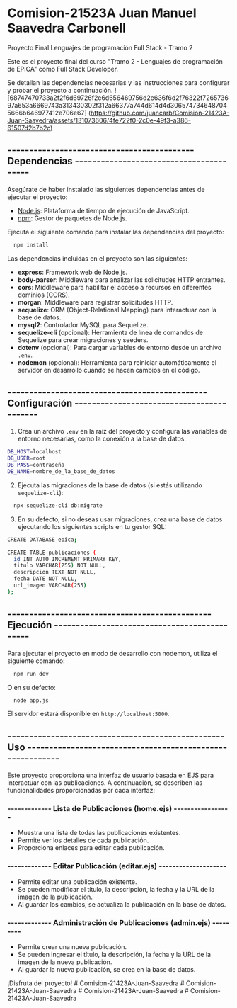 # Comision-21523A Juan Manuel Saavedra Carbonell
Proyecto Final Lenguajes de programación Full Stack - Tramo 2

Este es el proyecto final del curso "Tramo 2 - Lenguajes de programación de EPICA" como Full Stack Developer.

Se detallan las dependencias necesarias y las instrucciones para configurar y probar el proyecto a continuación.
![68747470733a2f2f6d69726f2e6d656469756d2e636f6d2f76322f726573697a653a6669743a313430302f312a66377a744d614d4d3065747346487045666b646977412e706e67] (https://github.com/juancarb/Comision-21423A-Juan-Saavedra/assets/131073606/4fe722f0-2c0e-49f3-a386-61507d2b7b2c)


## ------------------------------------------- Dependencias ---------------------------------------- 

Asegúrate de haber instalado las siguientes dependencias antes de ejecutar el proyecto:

- [Node.js](https://nodejs.org/): Plataforma de tiempo de ejecución de JavaScript.
- [npm](https://www.npmjs.com/): Gestor de paquetes de Node.js.

Ejecuta el siguiente comando para instalar las dependencias del proyecto:

```bash
  npm install
```

Las dependencias incluidas en el proyecto son las siguientes:

- **express**: Framework web de Node.js.
- **body-parser**: Middleware para analizar las solicitudes HTTP entrantes.
- **cors**: Middleware para habilitar el acceso a recursos en diferentes dominios (CORS).
- **morgan**: Middleware para registrar solicitudes HTTP.
- **sequelize**: ORM (Object-Relational Mapping) para interactuar con la base de datos.
- **mysql2**: Controlador MySQL para Sequelize.
- **sequelize-cli** (opcional): Herramienta de línea de comandos de Sequelize para crear migraciones y seeders.
- **dotenv** (opcional): Para cargar variables de entorno desde un archivo `.env`.
- **nodemon** (opcional): Herramienta para reiniciar automáticamente el servidor en desarrollo cuando se hacen cambios en el código.

## ---------------------------------------------- Configuración ------------------------------------------

1. Crea un archivo `.env` en la raíz del proyecto y configura las variables de entorno necesarias, como la conexión a la base de datos.

```bash
DB_HOST=localhost
DB_USER=root
DB_PASS=contraseña
DB_NAME=nombre_de_la_base_de_datos
```

2. Ejecuta las migraciones de la base de datos (si estás utilizando `sequelize-cli`):

```bash
  npx sequelize-cli db:migrate
```

3. En su defecto, si no deseas usar migraciones, crea una base de datos ejecutando los siguientes scripts en tu gestor SQL:

```bash
CREATE DATABASE epica;

CREATE TABLE publicaciones (
  id INT AUTO_INCREMENT PRIMARY KEY,
  titulo VARCHAR(255) NOT NULL,
  descripcion TEXT NOT NULL,
  fecha DATE NOT NULL,
  url_imagen VARCHAR(255)
);
```

## ----------------------------------------------- Ejecución ---------------------------------------------

Para ejecutar el proyecto en modo de desarrollo con nodemon, utiliza el siguiente comando:

```bash
  npm run dev
```

O en su defecto:

```bash
  node app.js
```

El servidor estará disponible en `http://localhost:5000`.

## -------------------------------------------------- Uso ----------------------------------------------------------

Este proyecto proporciona una interfaz de usuario basada en EJS para interactuar con las publicaciones. A continuación, se describen las funcionalidades proporcionadas por cada interfaz:

### ------------- Lista de Publicaciones  (home.ejs) -----------------

- Muestra una lista de todas las publicaciones existentes.
- Permite ver los detalles de cada publicación.
- Proporciona enlaces para editar cada publicación.

### ------------- Editar Publicación (editar.ejs) --------------------

- Permite editar una publicación existente.
- Se pueden modificar el título, la descripción, la fecha y la URL de la imagen de la publicación.
- Al guardar los cambios, se actualiza la publicación en la base de datos.

### ------------- Administración de Publicaciones (admin.ejs) ---------

- Permite crear una nueva publicación.
- Se pueden ingresar el título, la descripción, la fecha y la URL de la imagen de la nueva publicación.
- Al guardar la nueva publicación, se crea en la base de datos.

¡Disfruta del proyecto!
#   C o m i s i o n - 2 1 4 2 3 A - J u a n - S a a v e d r a 
 
 #   C o m i s i o n - 2 1 4 2 3 A - J u a n - S a a v e d r a 
 
 #   C o m i s i o n - 2 1 4 2 3 A - J u a n - S a a v e d r a 
 
 #   C o m i s i o n - 2 1 4 2 3 A - J u a n - S a a v e d r a 
 
 
